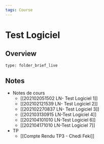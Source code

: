 ```yaml
---
tags: Course
---
```


# Test Logiciel 
## Overview
 
```ccard
type: folder_brief_live
```
 
## Notes
* Notes de cours
	* [[202102051502 LN- Test Logiciel 1]]
	* [[202102121539 LN- Test Logiciel 2]]
	* [[202102270837 LN- Test Logiciel 3]]
	* [[202103130915 LN-Test Logiciel 4]]
	* [[202104101010 LN-Test Logiciel 6]]
	* [[202104171010 LN-Test Logiciel 7]]
* TP
	* [[Compte Rendu TP3 - Chedi Feki]]